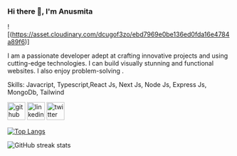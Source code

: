 ### Hi there 👋, I'm Anusmita
![(https://asset.cloudinary.com/dcugof3zo/ebd7969e0be136ed0fda16e4784a89f6)]

I am a passionate developer adept at crafting innovative projects and using cutting-edge technologies. I can build visually stunning and functional websites. I also enjoy problem-solving .

Skills: Javacript, Typescript,React Js, Next Js, Node Js, Express Js, MongoDb, Tailwind



[<img src='https://cdn.jsdelivr.net/npm/simple-icons@3.0.1/icons/github.svg' alt='github' height='40'>](https://github.com/anuHait)  [<img src='https://cdn.jsdelivr.net/npm/simple-icons@3.0.1/icons/linkedin.svg' alt='linkedin' height='40'>](https://www.linkedin.com/in/anusmita-hait/)  [<img src='https://cdn.jsdelivr.net/npm/simple-icons@3.0.1/icons/twitter.svg' alt='twitter' height='40'>](https://twitter.com/anusmita_hait)  

[![Top Langs](https://github-readme-stats.vercel.app/api/top-langs/?username=anuHait)](https://github.com/anuraghazra/github-readme-stats)

![GitHub streak stats](https://streak-stats.demolab.com/?user=anuHait)  

